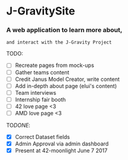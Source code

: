 # J-GravitySite
### A web application to learn more about,
	and interact with the J-Gravity Project

TODO:
- [ ] Recreate pages from mock-ups
- [ ] Gather teams content
- [ ] Credit Janus Model Creator, write content
- [ ] Add in-depth about page (elui's content)
- [ ] Team interviews
- [ ] Internship fair booth
- [ ] 42 love page <3
- [ ] AMD love page <3

TO*DONE*:
- [x] Correct Dataset fields
- [x] Admin Approval via admin dashboard
- [x] Present at 42-moonlight June 7 2017
